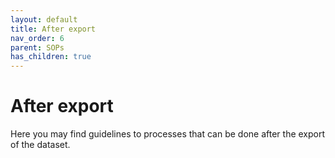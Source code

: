 ```yaml
---
layout: default
title: After export
nav_order: 6
parent: SOPs
has_children: true
---
```

# After export

Here you may find guidelines to processes that can be done after the export of the dataset.